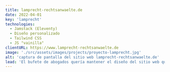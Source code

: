 ```yaml
---
title: lamprecht-rechtsanwaelte.de
date: 2022-04-01
key: 'lamprecht'
technologies:
  - Jamstack (Eleventy)
  - Diseño personalizado
  - Tailwind CSS
  - JS "vainilla"
clientURL: https://www.lamprecht-rechtsanwaelte.de
image: './src/assets/images/projects/proyecto-lamprecht.jpg'
alt: 'captura de pantalla del sitio web lamprecht-rechtsanwaelte.de'
lead: 'El bufete de abogados quería mantener el diseño del sitio web que había programado para ellos allá por 2015 con el CMS Wordpress, pero implementado con Jamstack. El antiguo diseño sólo se pulió y mejoró en detalles, de manera que los visitantes del sitio apenas notaron la diferencia, salvo en la mejor experiencia de usuario. Todas las rutas se mantuvieron o se redirigieron correctamente para no perjudicar el posicionamiento en Google. El sitio web es ahora rapidísimo y sigue teniendo mucho éxito.'
---
```

